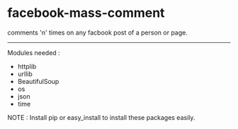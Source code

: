 # facebook-mass-comment

comments 'n' times on any facbook post of a person or page.

-----

Modules needed :

- httplib    
- urllib 
- BeautifulSoup 
- os 
- json
- time


NOTE : Install pip or easy_install to install these packages easily.
